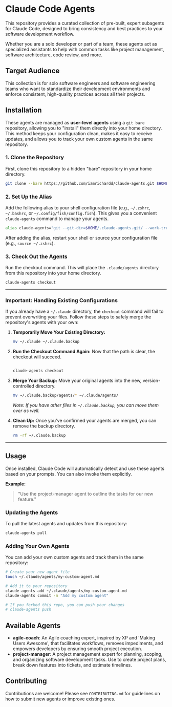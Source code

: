 # Claude Code Agents

This repository provides a curated collection of pre-built, expert subagents for Claude Code, designed to bring consistency and best practices to your software development workflow.

Whether you are a solo developer or part of a team, these agents act as specialized assistants to help with common tasks like project management, software architecture, code review, and more.

## Target Audience

This collection is for solo software engineers and software engineering teams who want to standardize their development environments and enforce consistent, high-quality practices across all their projects.

## Installation

These agents are managed as **user-level agents** using a `git bare` repository, allowing you to "install" them directly into your home directory. This method keeps your configuration clean, makes it easy to receive updates, and allows you to track your own custom agents in the same repository.

### 1. Clone the Repository

First, clone this repository to a hidden "bare" repository in your home directory.

```bash
git clone --bare https://github.com/iamrichardd/claude-agents.git $HOME/.claude-agents.git
```

### 2. Set Up the Alias

Add the following alias to your shell configuration file (e.g., `~/.zshrc`, `~/.bashrc`, or `~/.config/fish/config.fish`). This gives you a convenient `claude-agents` command to manage your agents.

```bash
alias claude-agents="git --git-dir=$HOME/.claude-agents.git/ --work-tree=$HOME"
```

After adding the alias, restart your shell or source your configuration file (e.g., `source ~/.zshrc`).

### 3. Check Out the Agents

Run the checkout command. This will place the `.claude/agents` directory from this repository into your home directory.

```bash
claude-agents checkout
```

---

### **Important: Handling Existing Configurations**

If you already have a `~/.claude` directory, the `checkout` command will fail to prevent overwriting your files. Follow these steps to safely merge the repository's agents with your own:

1.  **Temporarily Move Your Existing Directory:**
    ```bash
    mv ~/.claude ~/.claude.backup
    ```

2.  **Run the Checkout Command Again:**
    Now that the path is clear, the checkout will succeed.
    ```bash

    claude-agents checkout
    ```

3.  **Merge Your Backup:**
    Move your original agents into the new, version-controlled directory.
    ```bash
    mv ~/.claude.backup/agents/* ~/.claude/agents/
    ```
    *Note: If you have other files in `~/.claude.backup`, you can move them over as well.*

4.  **Clean Up:**
    Once you've confirmed your agents are merged, you can remove the backup directory.
    ```bash
    rm -rf ~/.claude.backup
    ```
---

## Usage

Once installed, Claude Code will automatically detect and use these agents based on your prompts. You can also invoke them explicitly.

**Example:**
> "Use the project-manager agent to outline the tasks for our new feature."

### Updating the Agents

To pull the latest agents and updates from this repository:

```bash
claude-agents pull
```

### Adding Your Own Agents

You can add your own custom agents and track them in the same repository:

```bash
# Create your new agent file
touch ~/.claude/agents/my-custom-agent.md

# Add it to your repository
claude-agents add ~/.claude/agents/my-custom-agent.md
claude-agents commit -m "Add my custom agent"

# If you forked this repo, you can push your changes
# claude-agents push
```

## Available Agents

- **agile-coach**: An Agile coaching expert, inspired by XP and 'Making Users Awesome', that facilitates workflows, removes impediments, and empowers developers by ensuring smooth project execution.
- **project-manager**: A project management expert for planning, scoping, and organizing software development tasks. Use to create project plans, break down features into tickets, and estimate timelines.

## Contributing

Contributions are welcome! Please see `CONTRIBUTING.md` for guidelines on how to submit new agents or improve existing ones.

